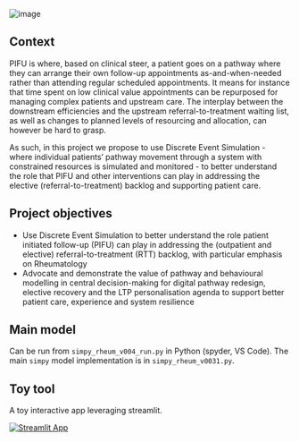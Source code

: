 ![image](https://user-images.githubusercontent.com/69211911/186386851-61f28c91-c9de-4018-be58-49d7fdc80385.png)


## Context 
PIFU is where, based on clinical steer, a patient goes on a pathway where they can arrange their own follow-up appointments as-and-when-needed rather than attending regular scheduled appointments. It means for instance that time spent on low clinical value appointments can be repurposed for managing complex patients and upstream care. The interplay between the downstream efficiencies and the upstream referral-to-treatment waiting list, as well as changes to planned levels of resourcing and allocation, can however be hard to grasp.

As such, in this project we propose to use Discrete Event Simulation - where individual patients’ pathway movement through a system with constrained resources is simulated and monitored - to better understand the role that PIFU and other interventions can play in addressing the elective (referral-to-treatment) backlog and supporting patient care.


## Project objectives
*	Use Discrete Event Simulation to better understand the role patient initiated follow-up (PIFU) can play in addressing the (outpatient and elective) referral-to-treatment (RTT) backlog, with particular emphasis on Rheumatology
*	Advocate and demonstrate the value of pathway and behavioural modelling in central decision-making for digital pathway redesign, elective recovery and the LTP personalisation agenda to support better patient care, experience and system resilience


## Main model

Can be run from `simpy_rheum_v004_run.py` in Python (spyder, VS Code). The main `simpy` model implementation is in `simpy_rheum_v0031.py`. 

## Toy tool

A toy interactive app leveraging streamlit.

[![Streamlit App](https://static.streamlit.io/badges/streamlit_badge_black_white.svg)](https://nhsx-hsma4-12-des-rheum-streamlit-model-mf-v0031-batch-e91w2z.streamlitapp.com/)
